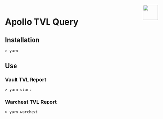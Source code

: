 <img src="https://app.apollo.farm/favicon.ico" align="right" width="50" />

# Apollo TVL Query


## Installation

```sh
> yarn
```

## Use

### Vault TVL Report
```
> yarn start
```

### Warchest TVL Report
```
> yarn warchest
```
